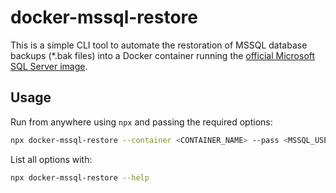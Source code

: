 # docker-mssql-restore

This is a simple CLI tool to automate the restoration of MSSQL database backups (\*.bak files) into a Docker container running the [official Microsoft SQL Server image](https://hub.docker.com/_/microsoft-mssql-server).

## Usage

Run from anywhere using `npx` and passing the required options:
```sh
npx docker-mssql-restore --container <CONTAINER_NAME> --pass <MSSQL_USER_PASSWORD>
```

List all options with:
```sh
npx docker-mssql-restore --help
```
